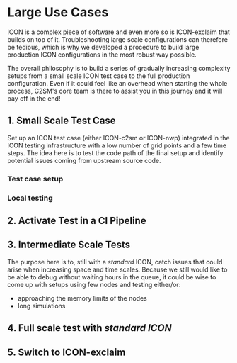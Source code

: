 # Large Use Cases

ICON is a complex piece of software and even more so is ICON-exclaim that builds on top of it. Troubleshooting large scale configurations can therefore be tedious, which is why we developed a procedure to build large production ICON configurations in the most robust way possible.

The overall philosophy is to build a series of gradually increasing complexity setups from a small scale ICON test case to the full production configuration. Even if it could feel like an overhead when starting the whole process, C2SM's core team is there to assist you in this journey and it will pay off in the end!

## 1. Small Scale Test Case
Set up an ICON test case (either ICON-c2sm or ICON-nwp) integrated in the ICON testing infrastructure with a low number of grid points and a few time steps. The idea here is to test the code path of the final setup and identify potential issues coming from upstream source code.

### Test case setup

### Local testing

## 2. Activate Test in a CI Pipeline

## 3. Intermediate Scale Tests
The purpose here is to, still with a *standard* ICON, catch issues that could arise when increasing space and time scales. Because we still would like to be able to debug without waiting hours in the queue, it could be wise to come up with setups using few nodes and testing either/or: 

- approaching the memory limits of the nodes
- long simulations

## 4. Full scale test with *standard ICON*

## 5. Switch to ICON-exclaim


